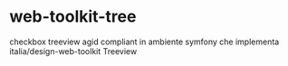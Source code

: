 # web-toolkit-tree
checkbox treeview agid compliant in ambiente symfony che implementa italia/design-web-toolkit Treeview

